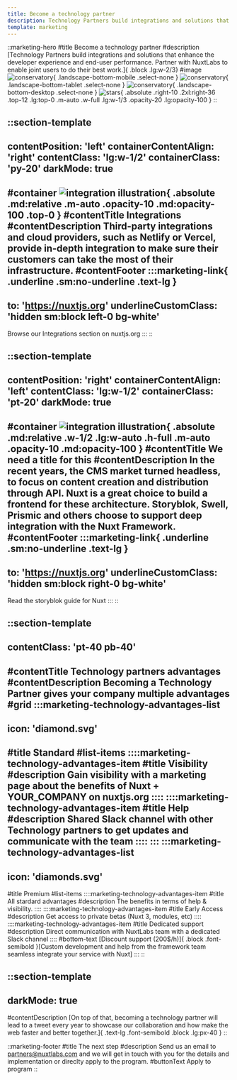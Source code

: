 ```yaml
---
title: Become a technology partner
description: Technology Partners build integrations and solutions that enhance the developer experience and end-user performance. Partner with NuxtLabs to enable joint users to do their best work.
template: marketing
---
```


::marketing-hero
#title
Become a technology partner
#description
[Technology Partners build integrations and solutions that enhance the developer experience and end-user performance.
Partner with NuxtLabs to enable joint users to do their best work.]{ .block .lg:w-2/3}
#image
![conservatory](/img/marketing/technology/conservatory-mobile.svg){ .landscape-bottom-mobile .select-none }
![conservatory](/img/marketing/technology/conservatory-tablet.svg){ .landscape-bottom-tablet .select-none }
![conservatory](/img/marketing/technology/conservatory.svg){ .landscape-bottom-desktop .select-none }
![stars](/img/marketing/technology/stars.svg){ .absolute .right-10 .2xl:right-36 .top-12 .lg:top-0 .m-auto .w-full .lg:w-1/3 .opacity-20 .lg:opacity-100 }
::

<!-- Integrations section -->
::section-template
---
contentPosition: 'left'
containerContentAlign: 'right'
contentClass: 'lg:w-1/2'
containerClass: 'py-20'
darkMode: true
---
#container
![integration illustration](/img/marketing/technology/integrations.svg){ .absolute .md:relative .m-auto .opacity-10 .md:opacity-100 .top-0 }
#contentTitle
Integrations
#contentDescription
Third-party integrations and cloud providers, such as Netlify or Vercel, provide in-depth integration to make sure their customers can take the most of their infrastructure.
#contentFooter
  :::marketing-link{ .underline .sm:no-underline .text-lg }
  ---
  to: 'https://nuxtjs.org'
  underlineCustomClass: 'hidden sm:block left-0 bg-white'
  ---
  Browse our Integrations section on nuxtjs.org
  :::
::
<!-- Square section -->
::section-template
---
contentPosition: 'right'
containerContentAlign: 'left'
contentClass: 'lg:w-1/2'
containerClass: 'pt-20'
darkMode: true
---
#container
![integration illustration](/img/marketing/technology/crop-white.svg){ .absolute .md:relative .w-1/2 .lg:w-auto .h-full .m-auto .opacity-10 .md:opacity-100 }
#contentTitle
We need a title for this
#contentDescription
In the recent years, the CMS market turned headless, to focus on content creation and distribution through API. Nuxt is a great choice to build a frontend for these architecture. Storyblok, Swell, Prismic and others choose to support deep integration with the Nuxt Framework.
#contentFooter
  :::marketing-link{ .underline .sm:no-underline .text-lg }
  ---
  to: 'https://nuxtjs.org'
  underlineCustomClass: 'hidden sm:block right-0 bg-white'
  ---
  Read the storyblok guide for Nuxt
  :::
::

<!-- Advantages section -->
::section-template
---
contentClass: 'pt-40 pb-40'
---
#contentTitle
Technology partners advantages
#contentDescription
Becoming a Technology Partner gives your company multiple advantages
#grid
  :::marketing-technology-advantages-list
  ---
  icon: 'diamond.svg'
  ---
  #title
  Standard
  #list-items
    ::::marketing-technology-advantages-item
    #title
    Visibility
    #description
    Gain visibility with a marketing page about the benefits of Nuxt + YOUR_COMPANY on nuxtjs.org
    ::::
    ::::marketing-technology-advantages-item
    #title
    Help
    #description
    Shared Slack channel with other Technology partners to get updates and communicate with the team
    ::::
  :::
  :::marketing-technology-advantages-list
  ---
  icon: 'diamonds.svg'
  ---
  #title
  Premium
  #list-items
    ::::marketing-technology-advantages-item
    #title
    All stardard advantages
    #description
    The benefits in terms of help & visibility.
    ::::
    ::::marketing-technology-advantages-item
    #title
    Early Access
    #description
    Get access to private betas (Nuxt 3, modules, etc)
    ::::
    ::::marketing-technology-advantages-item
    #title
    Dedicated support
    #description
    Direct communication with NuxtLabs team with a dedicated Slack channel
    ::::
  #bottom-text
  [Discount support (200$/h)]{ .block .font-semibold }[Custom development and help from the framework team seamless integrate your service with Nuxt]
  :::
::

<!-- Description section -->
::section-template
---
darkMode: true
---
#contentDescription
[On top of that, becoming a technology partner will lead to a tweet every year to showcase our collaboration and how make the web faster and better together.]{ .text-lg .font-semibold .block .lg:px-40 }
::

<!-- apply to program -->
::marketing-footer
#title
The next step
#description
Send us an email to partners@nuxtlabs.com and we will get in touch with you for the details and implementation or direclty apply to the program.
#buttonText
Apply to program
::
